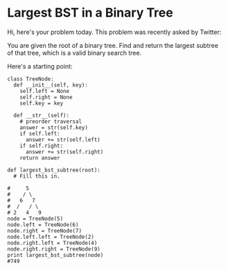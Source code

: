 # Largest BST in a Binary Tree
Hi, here's your problem today. This problem was recently asked by Twitter:

You are given the root of a binary tree. Find and return the largest subtree of that tree, which is a valid binary search tree.

Here's a starting point:
```
class TreeNode:
  def __init__(self, key):
    self.left = None
    self.right = None
    self.key = key

  def __str__(self):
    # preorder traversal
    answer = str(self.key)
    if self.left:
      answer += str(self.left)
    if self.right:
      answer += str(self.right)
    return answer

def largest_bst_subtree(root):
  # Fill this in.

#     5
#    / \
#   6   7
#  /   / \
# 2   4   9
node = TreeNode(5)
node.left = TreeNode(6)
node.right = TreeNode(7)
node.left.left = TreeNode(2)
node.right.left = TreeNode(4)
node.right.right = TreeNode(9)
print largest_bst_subtree(node)
#749
```